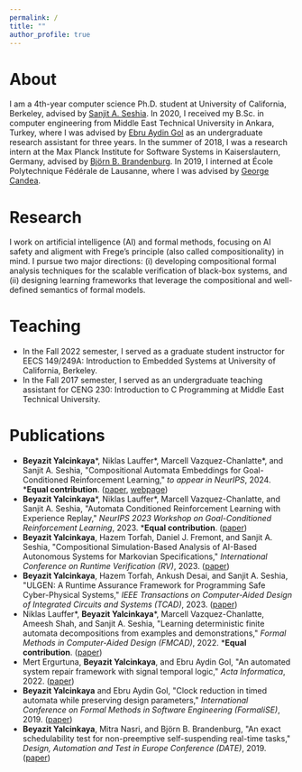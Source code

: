 ```yaml
---
permalink: /
title: ""
author_profile: true
---
```


# About

I am a 4th-year computer science Ph.D. student at University of California, Berkeley, advised by [Sanjit A. Seshia](https://people.eecs.berkeley.edu/~sseshia/). In 2020, I received my B.Sc. in computer engineering from Middle East Technical University in Ankara, Turkey, where I was advised by [Ebru Aydin Gol](https://cps.ceng.metu.edu.tr/people/ebru-aydin-gol/) as an undergraduate research assistant for three years. In the summer of 2018, I was a research intern at the Max Planck Institute for Software Systems in Kaiserslautern, Germany, advised by [Björn B. Brandenburg](https://people.mpi-sws.org/~bbb/). In 2019, I interned at École Polytechnique Fédérale de Lausanne, where I was advised by [George Candea](https://dslab.epfl.ch/people/candea/).

# Research

I work on artificial intelligence (AI) and formal methods, focusing on AI safety and aligment with  Frege’s principle (also called compositionality) in mind. I pursue two major directions: (i) developing compositional formal analysis techniques for the scalable verification of black-box systems, and (ii) designing learning frameworks that leverage the compositional and well-defined semantics of formal models.

# Teaching

- In the Fall 2022 semester, I served as a graduate student instructor for EECS 149/249A: Introduction to Embedded Systems at University of California, Berkeley.
- In the Fall 2017 semester, I served as an undergraduate teaching assistant for CENG 230: Introduction to C Programming at Middle East Technical University.

# Publications

- **Beyazit Yalcinkaya**\*, Niklas Lauffer\*, Marcell Vazquez-Chanlatte\*, and Sanjit A. Seshia, "Compositional Automata Embeddings for Goal-Conditioned Reinforcement Learning," *to appear in NeurIPS*, 2024. \***Equal contribution**. ([paper](https://beyazit-x.github.io/files/neurips24.pdf), [webpage](https://rad-embeddings.github.io/))
- **Beyazit Yalcinkaya**\*, Niklas Lauffer\*, Marcell Vazquez-Chanlatte, and Sanjit A. Seshia, "Automata Conditioned Reinforcement Learning with Experience Replay," *NeurIPS 2023 Workshop on Goal-Conditioned Reinforcement Learning*, 2023. \***Equal contribution**. ([paper](https://beyazit-x.github.io/files/gcrl23.pdf))
- **Beyazit Yalcinkaya**, Hazem Torfah, Daniel J. Fremont, and Sanjit A. Seshia, "Compositional Simulation-Based Analysis of AI-Based Autonomous Systems for Markovian Specifications," *International Conference on Runtime Verification (RV)*, 2023. ([paper](https://beyazit-x.github.io/files/rv23.pdf))
- **Beyazit Yalcinkaya**, Hazem Torfah, Ankush Desai, and Sanjit A. Seshia, "ULGEN: A Runtime Assurance Framework for Programming Safe Cyber-Physical Systems," *IEEE Transactions on Computer-Aided Design of Integrated Circuits and Systems (TCAD)*, 2023. ([paper](https://beyazit-x.github.io/files/tcad23.pdf))
- Niklas Lauffer\*, **Beyazit Yalcinkaya**\*, Marcell Vazquez-Chanlatte, Ameesh Shah, and Sanjit A. Seshia, "Learning deterministic finite automata decompositions from examples and demonstrations," *Formal Methods in Computer-Aided Design (FMCAD)*, 2022. \***Equal contribution**. ([paper](https://beyazit-x.github.io/files/fmcad22.pdf))
- Mert Ergurtuna, **Beyazit Yalcinkaya**, and Ebru Aydin Gol, "An automated system repair framework with signal temporal logic," *Acta Informatica*, 2022. ([paper](https://beyazit-x.github.io/files/informatica22.pdf))
- **Beyazit Yalcinkaya** and Ebru Aydin Gol, "Clock reduction in timed automata while preserving design parameters," *International Conference on Formal Methods in Software Engineering (FormaliSE)*, 2019. ([paper](https://beyazit-x.github.io/files/formalise19.pdf))
- **Beyazit Yalcinkaya**, Mitra Nasri, and Björn B. Brandenburg, "An exact schedulability test for non-preemptive self-suspending real-time tasks," *Design, Automation and Test in Europe Conference (DATE)*, 2019. ([paper](https://beyazit-x.github.io/files/date19.pdf))
